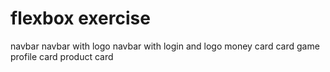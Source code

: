 # flexbox exercise
navbar
navbar with logo
navbar with login and logo
money card
card game
profile card
product card
